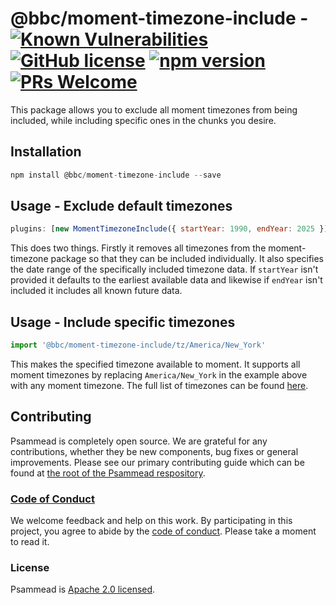 # @bbc/moment-timezone-include - [![Known Vulnerabilities](https://snyk.io/test/github/bbc/psammead/badge.svg?targetFile=packages%2Futilities%2Fmoment-timezone-include%2Fpackage.json)](https://snyk.io/test/github/bbc/psammead?targetFile=packages%2Futilities%2Fmoment-timezone-include%2Fpackage.json) [![GitHub license](https://img.shields.io/badge/license-Apache%202.0-blue.svg)](https://github.com/bbc/psammead/blob/latest/LICENSE) [![npm version](https://img.shields.io/npm/v/@bbc/moment-timezone-include.svg)](https://www.npmjs.com/package/@bbc/moment-timezone-include) [![PRs Welcome](https://img.shields.io/badge/PRs-welcome-brightgreen.svg)](https://github.com/bbc/psammead/blob/latest/CONTRIBUTING.md)

This package allows you to exclude all moment timezones from being included, while including specific ones in the chunks you desire.

## Installation

```jsx
npm install @bbc/moment-timezone-include --save
```

## Usage - Exclude default timezones

```jsx
plugins: [new MomentTimezoneInclude({ startYear: 1990, endYear: 2025 })],
```

This does two things. Firstly it removes all timezones from the moment-timezone package so that they can be included individually. It also specifies the date range of the specifically included timezone data. If `startYear` isn't provided it defaults to the earliest available data and likewise if `endYear` isn't included it includes all known future data.

## Usage - Include specific timezones

```jsx
import '@bbc/moment-timezone-include/tz/America/New_York'
```

This makes the specified timezone available to moment. It supports all moment timezones by replacing `America/New_York` in the example above with any moment timezone. The full list of timezones can be found [here](https://github.com/moment/moment-timezone/blob/develop/data/packed/latest.json).

## Contributing

Psammead is completely open source. We are grateful for any contributions, whether they be new components, bug fixes or general improvements. Please see our primary contributing guide which can be found at [the root of the Psammead respository](https://github.com/bbc/psammead/blob/latest/CONTRIBUTING.md).

### [Code of Conduct](https://github.com/bbc/psammead/blob/latest/CODE_OF_CONDUCT.md)

We welcome feedback and help on this work. By participating in this project, you agree to abide by the [code of conduct](https://github.com/bbc/psammead/blob/latest/CODE_OF_CONDUCT.md). Please take a moment to read it.

### License

Psammead is [Apache 2.0 licensed](https://github.com/bbc/psammead/blob/latest/LICENSE).
